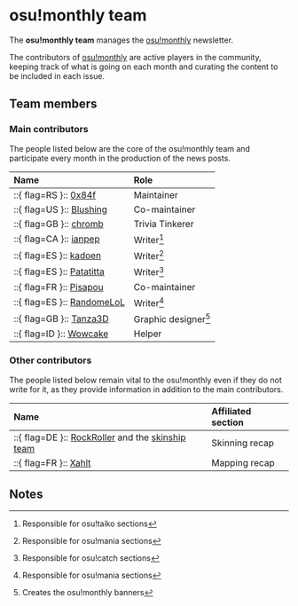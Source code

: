 # osu!monthly team

The **osu!monthly team** manages the [osu!monthly](/wiki/Community/osu!monthly) newsletter.

The contributors of [osu!monthly](/wiki/Community/osu!monthly) are active players in the community, keeping track of what is going on each month and curating the content to be included in each issue.

## Team members

### Main contributors

The people listed below are the core of the osu!monthly team and participate every month in the production of the news posts.

| Name | Role |
| :-- | :-- |
| ::{ flag=RS }:: [0x84f](https://osu.ppy.sh/users/7944724) | Maintainer |
| ::{ flag=US }:: [Blushing](https://osu.ppy.sh/users/5927823) | Co-maintainer |
| ::{ flag=GB }:: [chromb](https://osu.ppy.sh/users/10238680) | Trivia Tinkerer |
| ::{ flag=CA }:: [ianpep](https://osu.ppy.sh/users/7699030) | Writer[^task-taiko] |
| ::{ flag=ES }:: [kadoen](https://osu.ppy.sh/users/12780575) | Writer[^task-mania] |
| ::{ flag=ES }:: [Patatitta](https://osu.ppy.sh/users/16294034) | Writer[^task-catch] |
| ::{ flag=FR }:: [Pisapou](https://osu.ppy.sh/users/16640021) | Co-maintainer |
| ::{ flag=ES }:: [RandomeLoL](https://osu.ppy.sh/users/7080063) | Writer[^task-mania] |
| ::{ flag=GB }:: [Tanza3D](https://osu.ppy.sh/users/10379965) | Graphic designer[^task-Tanza3D] |
| ::{ flag=ID }:: [Wowcake](https://osu.ppy.sh/users/16121851) | Helper |

### Other contributors

The people listed below remain vital to the osu!monthly even if they do not write for it, as they provide information in addition to the main contributors.

| Name | Affiliated section |
| :-- | :-- |
| ::{ flag=DE }:: [RockRoller](https://osu.ppy.sh/users/8388854) and the [skinship team](https://skinship.xyz/) | Skinning recap |
| ::{ flag=FR }:: [Xahlt](https://osu.ppy.sh/users/13466351) | Mapping recap |

## Notes

[^task-taiko]: Responsible for osu!taiko sections
[^task-mania]: Responsible for osu!mania sections
[^task-catch]: Responsible for osu!catch sections
[^task-Tanza3D]: Creates the osu!monthly banners
